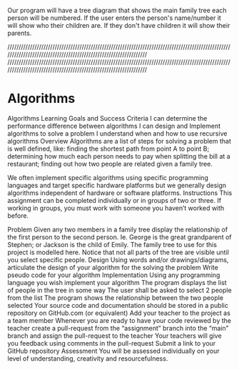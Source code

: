 Our program will have a tree diagram that shows the main family tree each person will be numbered. If the user enters the person's name/number it will show who their children are. If they don't have children it will show their parents. 

/////////////////////////////////////////////////////////////////////////////////////////////////////////////////////////////////////////////////////////////////
/////////////////////////////////////////////////////////////////////////////////////////////////////////////////////////////////////////////////////////////////

# Algorithms
Algorithms
Learning Goals and Success Criteria
I can determine the performance difference between algorithms
I can design and Implement algorithms to solve a problem
I understand when and how to use recursive algorithms
Overview
Algorithms are a list of steps for solving a problem that is well defined, like: finding the shortest path from point A to point B; determining how much each person needs to pay when splitting the bill at a restaurant; finding out how two people are related given a family tree.



We often implement specific algorithms using specific programming languages and target specific hardware platforms but we generally design algorithms independent of hardware or software platforms.
Instructions
This assignment can be completed individually or in groups of two or three.  If working in groups, you must work with someone you haven’t worked with before.

Problem
Given any two members in a family tree display the relationship of the first person to the second person.  Ie. George is the great grandparent of Stephen; or Jackson is the child of Emily.
The family tree to use for this project is modelled here.  Notice that not all parts of the tree are visible until you select specific people.
Design
Using words and/or drawings/diagrams, articulate the design of your algorithm for the solving the problem
Write pseudo code for your algorithm
Implementation
Using any programming language you wish implement your algorithm
The program displays the list of people in the tree in some way
The user shall be asked to select 2 people from the list
The program shows the relationship between the two people selected
Your source code and documentation should be stored in a public repository on GitHub.com (or equivalent)
Add your teacher to the project as a team member
Whenever you are ready to have your code reviewed by the teacher create a pull-request from the “assignment” branch into the “main” branch and assign the pull-request to the teacher
Your teachers will give you feedback using comments in the pull-request
Submit a link to your GitHub repository
Assessment
You will be assessed individually on your level of understanding, creativity and resourcefulness.
